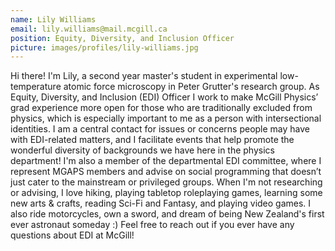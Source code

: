 ```yaml
---
name: Lily Williams
email: lily.williams@mail.mcgill.ca
position: Equity, Diversity, and Inclusion Officer
picture: images/profiles/lily-williams.jpg
---
```


Hi there! I'm Lily, a second year master's student in experimental low-temperature atomic force microscopy in Peter Grutter's research group. As Equity, Diversity, and Inclusion (EDI) Officer I work to make McGill Physics’ grad experience more open for those who are traditionally excluded from physics, which is especially important to me as a person with intersectional identities. I am a central contact for issues or concerns people may have with EDI-related matters, and I facilitate events that help promote the wonderful diversity of backgrounds we have here in the physics department! I'm also a member of the departmental EDI committee, where I represent MGAPS members and advise on social programming that doesn’t just cater to the mainstream or privileged groups. When I'm not researching or advising, I love hiking, playing tabletop roleplaying games, learning some new arts & crafts, reading Sci-Fi and Fantasy, and playing video games. I also ride motorcycles, own a sword, and dream of being New Zealand's first ever astronaut someday :) Feel free to reach out if you ever have any questions about EDI at McGill!
